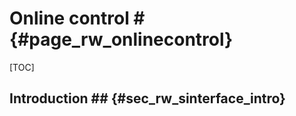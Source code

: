 # Online control # {#page_rw_onlinecontrol}

[TOC]

## Introduction ## {#sec_rw_sinterface_intro}


